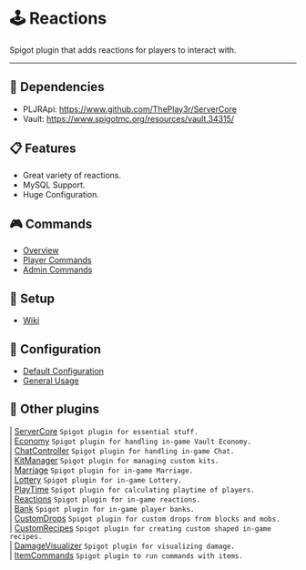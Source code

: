 # 🕹 Reactions
Spigot plugin that adds reactions for players to interact with.

----

## 🔧 Dependencies
- PLJRApi: https://www.github.com/ThePlay3r/ServerCore
- Vault: https://www.spigotmc.org/resources/vault.34315/

## 📋 Features
- Great variety of reactions.
- MySQL Support.
- Huge Configuration.

## 🎮 Commands
- [Overview](https://github.com/ThePlay3r/Reactions/wiki/Commands-And-Permissions#overview)
- [Player Commands](https://github.com/ThePlay3r/Reactions/wiki/Commands-And-Permissions#player-commands)
- [Admin Commands](https://github.com/ThePlay3r/Reactions/wiki/Commands-And-Permissions#admin-commands)

## 🔎 Setup
- [Wiki](https://github.com/ThePlay3r/Reactions/wiki)

## 📁 Configuration
- [Default Configuration](https://github.com/ThePlay3r/Reactions/blob/master/src/main/resources/config.yml)
- [General Usage](https://github.com/ThePlay3r/PLJRApi/wiki#configuration)

## 📌 Other plugins
| [ServerCore](https://github.com/ThePlay3r/ServerCore) `Spigot plugin for essential stuff.` <br>
| [Economy](https://github.com/ThePlay3r/Economy) `Spigot plugin for handling in-game Vault Economy.` <br>
| [ChatController](https://github.com/ThePlay3r/ChatController) `Spigot plugin for handling in-game Chat.` <br>
| [KitManager](https://github.com/ThePlay3r/KitManager) `Spigot plugin for managing custom kits.` <br>
| [Marriage](https://github.com/ThePlay3r/Marriage) `Spigot plugin for in-game Marriage.` <br>
| [Lottery](https://github.com/ThePlay3r/Lottery) `Spigot plugin for in-game Lottery.` <br>
| [PlayTime](https://github.com/ThePlay3r/PlayTime) `Spigot plugin for calculating playtime of players.` <br>
| [Reactions](https://github.com/ThePlay3r/Reactions) `Spigot plugin for in-game reactions.` <br>
| [Bank](https://github.com/ThePlay3r/Bank) `Spigot plugin for in-game player banks.` <br>
| [CustomDrops](https://github.com/ThePlay3r/CustomDrops) `Spigot plugin for custom drops from blocks and mobs.` <br>
| [CustomRecipes](https://github.com/ThePlay3r/CustomRecipes) `Spigot plugin for creating custom shaped in-game recipes.` <br>
| [DamageVisualizer](https://github.com/ThePlay3r/DamageVisualizer) `Spigot plugin for visualizing damage.` <br>
| [ItemCommands](https://github.com/ThePlay3r/ItemCommands) `Spigot plugin to run commands with items.` <br>

